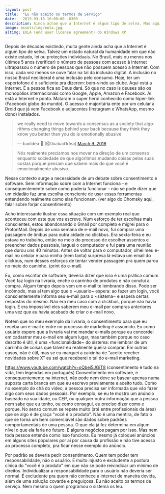 ```yaml
---
layout: post
title:  "Eu não aceito os termos de Serviço"
date:   2019-03-18 10:00:00 -0300
description: Ainda acham que a Internet é algum tipo de selva. Mas aqui não é bagunça e você não pode fazer o que quiser sem consequências. Por que os algoritmos podem?
image: assets/img/eula.jpg
altimg: EULA (end user license agreement) do Windows XP
---
```

Depois de décadas existindo, muita gente ainda acha que a Internet é algum tipo de selva. Talvez um estado natural da humanidade em que não existe estado, lei ou proteções individuais. No Brasil, mais ou menos nos últimos 5 anos (verificar) o número de pessoas com acesso à Internet ultrapassou o número de pessoas que não possuem acesso a Internet. Com isso, cada vez menos se ouve falar na tal da inclusão digital.
A inclusão no nosso Brasil neoliberal é uma inclusão pelo consumo. Hoje, ter um espertofone é o suficiente pra dizerem: bem-vindo ao clube. Aqui está a Internet. É a pessoa fica ao Deus dará. Só que no caso is deuses são os monopólios internacionais como Google, Apple, Amazon e Facebook. Aí está a Internet e ponto. Mataram o super herói conhecido como hiper-link (Facebook globo do mundo). O acesso é majoritária ente por um celular a Droid que já vem Facebook e adjacentes (Instagram e WhatsApp, mesmo dono) instalados.

<blockquote class="twitter-tweet" data-lang="en"><p lang="en" dir="ltr">we really need to move towards a consensus as a society that algorithms changing things behind your back because they think they know you better than you do is emotionally abusive</p>&mdash; badidea 💫 (@0xabad1dea) <a href="https://twitter.com/0xabad1dea/status/1104434607204827136?ref_src=twsrc%5Etfw">March 9, 2019</a></blockquote>
<script async src="https://platform.twitter.com/widgets.js" charset="utf-8"></script>
<blockquote>
    Nós realmente preciamos nos mover na direção de um consenso enquanto sociedade de que algoritmos mudando coisas pelas suas costas porque pensam que sabem mais do que você é emocionalmente abusivo.
</blockquote>

Nesse contexto surge a necessidade de um debate sobre consentimento e software. Sem informação sobre com a Internet funciona - e consequentemente sobre como poderia funcionar - não se pode dizer que um cidadão faz uma escolha consciente de usar essas ferramentas entendendo realmente como elas funcionam. (ver algo do Chomsky aqui, falar sobre forjar consentimento)

Acho interessante ilustrar essa situação com um exemplo real que aconteceu com este que vos escreve. Num esforço de ter escolhas mais conscientes, estou abandonando o Gmail por completo e migrei para o ProtonMail. Depois de uma semana de e-mail novo, fui comprar uma passagem de ônibus para outra cidade no clickbus. Era sexta-feira e eu estava no trabalho, então no meio do processo de escolher assentos e preencher dados pessoais, larguei o computador e fui para uma reunião que durou uns 40 minutos. Antes de voltar para o computador, olhei meu e-mail no celular e para minha (nem tanta) surpresa lá estava um email do clickbus, num desses esforços de tentar vender passagem pra quem parou no meio do caminho. (print do e-mail)

Eu, como escritor de software, deveria dizer que isso é uma prática comum. Você faz login na livraria, enche o carrinho de produtos e não conclui a compra. Algum tempo depois vem um e-mail te lembrando disso. Pode ser incômodo, mas aí tem algo que o ~usuario~ espera: ao fazer um login, você conscientemente informa seu e-mail para o ~sistema~ e espera certas respostas do mesmo. Não era meu caso com a clickbus, porque não havia login. E era impossível eles saberem meu e-mail por compras anteriores uma vez que eu havia acabado de criar o e-mail novo.

Notem que no meu exermplo da livraria, o consentimento para que eu receba um e-mail e entre no processo de marketing é assumido. Eu como usuário espero que a livraria vai me mandar e-mails porque eu concordei em cadastrar meu e-mail em algum lugar, mas também porque no caso descrito é útil, é uma ~funcionalidade~ do sistema: me lembrar de um carrinho de coisas que talvez eu realmente queira comprar. Em outros casos, não é útil, mas se eu marquei a caixinha de "aceito receber novidades sobre X" eu sei que receberei o tal do e-mail marketing.

https://www.youtube.com/watch?v=oQbei5JGiT8 (consentimento é tudo na vida, tem legendas em português)
Consentimento em software, e consequentemente na internet, não pode nem deve se basear apenas numa suposta carta branca em que eu escrevo previamente e aceito tudo. Como no exemplo do chá do vídeo, a pessoa precisa ser informada que vão fazer algo com seus dados pessoais. Por exemplo, se eu te mostro um anúncio baseado na sua idade, ou CEP, ou qualquer outra informação que a pessoa nem sabe que eu tenho, ou como consegui, eu preciso dizer como e porque. No senso comum se repete muito (até entre profissionais da área) que se algo é de graça "você é o produto". Não é uma mentira, de fato o que se torna um bem comerciável são dados sobre padrões comportamentais de uma pessoa. O que ela já fez determina em algum nível o que ela faria no futuro. E alguns negócios pagam por isso. Mas nem toda pessoa entende como isso funciona. Eu mesmo já coloquei anúncios em alguns sites populares por aí por causa da profissão e não tive acesso ao processo completo, pra ficar nesse exemplo do anúncio.

Por padrão se deveria pedir consentimento. Quem tem poder tem responsabilidade, não o usuário. É muito injusto e excludente a postura cínica do "você é o produto" em que não se pode reivindicar um mínimo de direitos. Individualizar a responsabilidade para o usuário não deveria ser normal. É excludente pra quem não conhece a internet de maneira devida, além de uma solução covarde e preguiçosa. Eu não aceito os termos de serviço. Nem mesmo o quem programou o sistema os leu.
